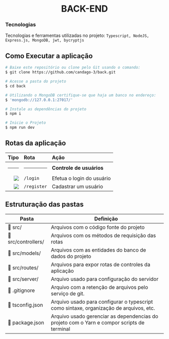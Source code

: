 # <h1 align="center"> BACK-END  </h1>

### Tecnologias

Tecnologias e ferramentas utilizadas no projeto: `Typescript, NodeJS, Express.js, MongoDB, jwt, bycryptjs`

## Como Executar a aplicação
```bash
# Baixe este repositório ou clone pelo Git usando o comando:
$ git clone https://github.com/candago-3/back.git

# Acesse a pasta do projeto
$ cd back

# Utilizando o MongoDB certifique-se que haja um banco no endereço:
$ 'mongodb://127.0.0.1:27017/'

# Instale as dependências do projeto
$ npm i

# Inicie o Projeto
$ npm run dev
```

## Rotas da aplicação
<div align="center">
  
|                                                                    Tipo | Rota                       | Ação                              |
| ----------------------------------------------------------------------: | :------------------------- | :-------------------------------- |
|                                                                    <hr> | <hr>                       | **Controle de usuários**          |
|   [![](https://img.shields.io/badge/POST-4682B4?style=for-the-badge)]() | `/login`                   | Efetua o login do usuário  |
|   [![](https://img.shields.io/badge/POST-4682B4?style=for-the-badge)]() | `/register`           | Cadastrar um usuário |



</div>

## Estruturação das pastas

| Pasta                    | Definição                                                                                  |
| ------------------------ | ------------------------------------------------------------------------------------------ |
| 📁 src/                   | Arquivos com o código fonte do projeto                                                     |
| 📁 src/controllers/        | Arquivos com os métodos de requisição das rotas                                            |
| 📁 src/models/             | Arquivos com as entidades do banco de dados do projeto                                     |
| 📁 src/routes/          | Arquivos para expor rotas de controles da aplicação                                        |
| 📁 src/server/            | Arquivo usado para configuração do servidor     |
| 📄 .gitignore          | Arquivo com a retenção de arquivos pelo serviço de git.     |
| 📄 tsconfig.json          | Arquivo usado para configurar o typescript como sintaxe, organização de arquivos, etc.     |
| 📄 package.json           | Arquivo usado gerenciar as dependencias do projeto com o Yarn e compor scripts de terminal |
